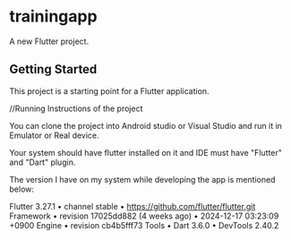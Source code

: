 # trainingapp

A new Flutter project.

## Getting Started

This project is a starting point for a Flutter application.


//Running Instructions of the project

You can clone the project into Android studio or Visual Studio and run it in Emulator or Real device.

Your system should have flutter installed on it and IDE must have "Flutter" and "Dart" plugin.

The version I have on my system while developing the app is mentioned below:

Flutter 3.27.1 • channel stable • https://github.com/flutter/flutter.git
Framework • revision 17025dd882 (4 weeks ago) • 2024-12-17 03:23:09 +0900
Engine • revision cb4b5fff73
Tools • Dart 3.6.0 • DevTools 2.40.2







